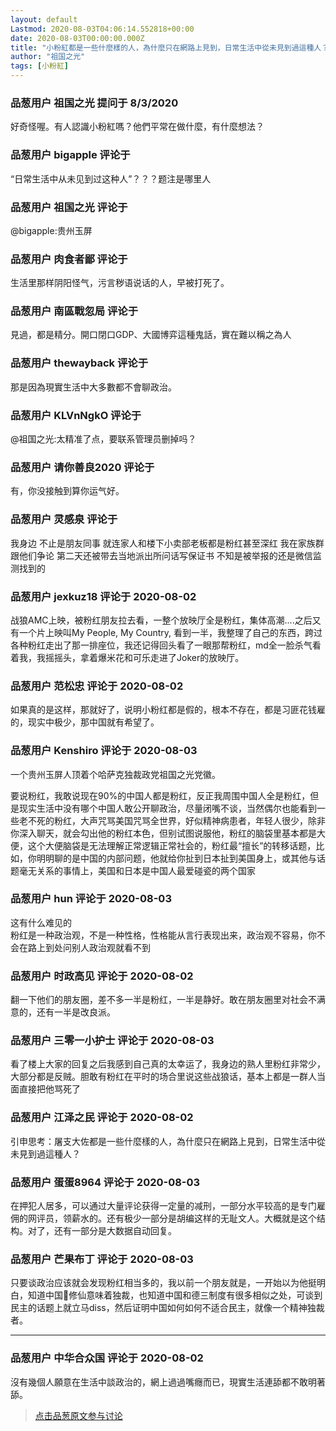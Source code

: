 ```yaml
---
layout: default
Lastmod: 2020-08-03T04:06:14.552818+00:00
date: 2020-08-03T00:00:00.000Z
title: "小粉紅都是一些什麼樣的人，為什麼只在網路上見到，日常生活中從未見到過這種人？"
author: "祖国之光"
tags: [小粉紅]
---
```



### 品葱用户 **祖国之光** 提问于 8/3/2020
    
好奇怪喔。有人認識小粉紅嗎？他們平常在做什麼，有什麼想法？
    
                

### 品葱用户 **bigapple** 评论于 
        
“日常生活中从未见到过这种人”？？？题注是哪里人
        
                

### 品葱用户 **祖国之光** 评论于 
        
@bigapple:贵州玉屏
        
                

### 品葱用户 **肉食者鄙** 评论于 
        
生活里那样阴阳怪气，污言秽语说话的人，早被打死了。
        
                

### 品葱用户 **南區戰忽局** 评论于 
        
見過，都是精分。開口閉口GDP、大國博弈這種鬼話，實在難以稱之為人
        
                

### 品葱用户 **thewayback** 评论于 
        
那是因為現實生活中大多數都不會聊政治。
        
                

### 品葱用户 **KLVnNgkO** 评论于 
        
@祖国之光:太精准了点，要联系管理员删掉吗？
        
                

### 品葱用户 **请你善良2020** 评论于 
        
有，你没接触到算你运气好。
        
                

### 品葱用户 **灵感泉** 评论于 
        
我身边 不止是朋友同事 就连家人和楼下小卖部老板都是粉红甚至深红 我在家族群跟他们争论 第二天还被带去当地派出所问话写保证书 不知是被举报的还是微信监测找到的
        
                

### 品葱用户 **jexkuz18** 评论于 2020-08-02
        
战狼AMC上映，被粉红朋友拉去看，一整个放映厅全是粉红，集体高潮....之后又有一个片上映叫My People, My Country, 看到一半，我整理了自己的东西，跨过各种粉红走出了那一排座位，我还记得回头看了一眼那帮粉红，md全一脸杀气看着我，我摇摇头，拿着爆米花和可乐走进了Joker的放映厅。
        
                

### 品葱用户 **范松忠** 评论于 2020-08-02
        
如果真的是这样，那就好了，说明小粉红都是假的，根本不存在，都是习匪花钱雇的，现实中极少，那中国就有希望了。
        
                

### 品葱用户 **Kenshiro** 评论于 2020-08-03
        
一个贵州玉屏人顶着个哈萨克独裁政党祖国之光党徽。  
  
要说粉红，我敢说现在90%的中国人都是粉红，反正我周围中国人全是粉红，但是现实生活中没有哪个中国人敢公开聊政治，尽量闭嘴不谈，当然偶尔也能看到一些老不死的粉红，大声咒骂美国咒骂全世界，好似精神病患者，年轻人很少，除非你深入聊天，就会勾出他的粉红本色，但别试图说服他，粉红的脑袋里基本都是大便，这个大便脑袋是无法理解正常逻辑正常社会的，粉红最“擅长”的转移话题，比如，你明明聊的是中国的内部问题，他就给你扯到日本扯到美国身上，或其他与话题毫无关系的事情上，美国和日本是中国人最爱碰瓷的两个国家
        
                

### 品葱用户 **hun** 评论于 2020-08-03
        
这有什么难见的  
粉红是一种政治观，不是一种性格，性格能从言行表现出来，政治观不容易，你不会在路上到处问别人政治观就看不到
        
                

### 品葱用户 **时政高见** 评论于 2020-08-02
        
翻一下他们的朋友圈，差不多一半是粉红，一半是静好。敢在朋友圈里对社会不满意的，还有一半是改良派。
        
                

### 品葱用户 **三零一小护士** 评论于 2020-08-03
        
看了楼上大家的回复之后我感到自己真的太幸运了，我身边的熟人里粉红非常少，大部分都是反贼。胆敢有粉红在平时的场合里说这些战狼话，基本上都是一群人当面直接把他骂死了
        
                

### 品葱用户 **江泽之民** 评论于 2020-08-02
        
引申思考：屠支大佐都是一些什麼樣的人，為什麼只在網路上見到，日常生活中從未見到過這種人？
        
                

### 品葱用户 **蛋蛋8964** 评论于 2020-08-03
        
在押犯人居多，可以通过大量评论获得一定量的减刑，一部分水平较高的是专门雇佣的网评员，领薪水的。还有极少一部分是胡编这样的无耻文人。大概就是这个结构。对了，还有一部分是大数据自动回复。
        
                

### 品葱用户 **芒果布丁** 评论于 2020-08-03
        
只要谈政治应该就会发现粉红相当多的，我以前一个朋友就是，一开始以为他挺明白，知道中国🐻修仙意味着独裁，也知道中国和德三制度有很多相似之处，可谈到民主的话题上就立马diss，然后证明中国如何如何不适合民主，就像一个精神独裁者。  

* * *
        
                

### 品葱用户 **中华合众国** 评论于 2020-08-02
        
沒有幾個人願意在生活中談政治的，網上過過嘴癮而已，現實生活連舔都不敢明著舔。
        
                





> [点击品葱原文参与讨论](https://pincong.rocks/question/29283)

